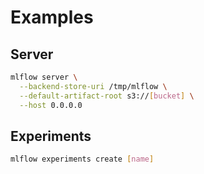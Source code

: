 # Examples

## Server

```sh
mlflow server \
  --backend-store-uri /tmp/mlflow \
  --default-artifact-root s3://[bucket] \
  --host 0.0.0.0
```

## Experiments

```sh
mlflow experiments create [name]
```
